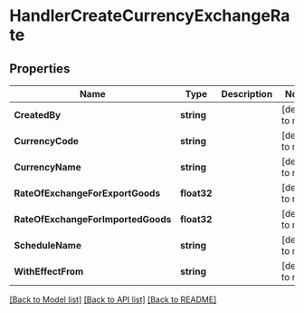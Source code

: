 # HandlerCreateCurrencyExchangeRate

## Properties
Name | Type | Description | Notes
------------ | ------------- | ------------- | -------------
**CreatedBy** | **string** |  | [default to null]
**CurrencyCode** | **string** |  | [default to null]
**CurrencyName** | **string** |  | [default to null]
**RateOfExchangeForExportGoods** | **float32** |  | [default to null]
**RateOfExchangeForImportedGoods** | **float32** |  | [default to null]
**ScheduleName** | **string** |  | [default to null]
**WithEffectFrom** | **string** |  | [default to null]

[[Back to Model list]](../README.md#documentation-for-models) [[Back to API list]](../README.md#documentation-for-api-endpoints) [[Back to README]](../README.md)


